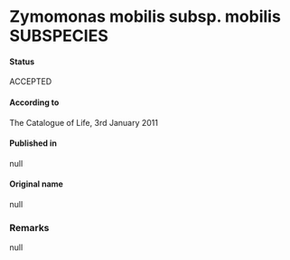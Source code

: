 Zymomonas mobilis subsp. mobilis SUBSPECIES
=======

#### Status
ACCEPTED

#### According to
The Catalogue of Life, 3rd January 2011

#### Published in
null

#### Original name
null

### Remarks
null